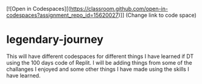 [![Open in Codespaces][(https://classroom.github.com/open-in-codespaces?assignment_repo_id=15620027)]]
(Change link to code space)
# legendary-journey

This will have different codespaces for different things I have learned if DT using the 100 days code of Replit.
I will be adding things from some of the challanges I enjoyed and some other things I have made using the skills I have learned.
